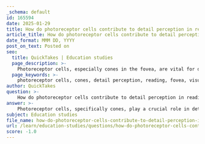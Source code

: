 ```yaml
---
_schema: default
id: 165594
date: 2025-01-29
title: How do photoreceptor cells contribute to detail perception in reading?
article_title: How do photoreceptor cells contribute to detail perception in reading?
date_format: MMM DD, YYYY
post_on_text: Posted on
seo:
  title: QuickTakes | Education studies
  page_description: >-
    Photoreceptor cells, especially cones in the fovea, are vital for detail perception in reading, allowing high visual acuity and processing of text during reading.
  page_keywords: >-
    photoreceptor cells, cones, detail perception, reading, fovea, visual acuity, saccades, fixation, color vision, fine details, comprehension, retention
author: QuickTakes
question: >-
    How do photoreceptor cells contribute to detail perception in reading?
answer: >-
    Photoreceptor cells, specifically cones, play a crucial role in detail perception during reading. The human retina contains two main types of photoreceptor cells: rods and cones. While rods are responsible for vision in low light conditions, cones are essential for color vision and the perception of fine details.\n\nThe fovea, a small central region of the retina, has the highest density of cone cells. This area is critical for tasks that require high visual acuity, such as reading. When we read, our eyes make rapid movements known as saccades, during which they jump from one point of text to another. Between these saccades, the eyes pause in a process called fixation, allowing the fovea to focus on specific words or letters.\n\nSince the fovea is relatively small, it can only capture a limited amount of detail at any given moment. This means that during reading, we are not seeing the entire text at once; instead, we are processing small segments of it through these quick movements and pauses. The ability of the cones in the fovea to detect fine details is what enables us to distinguish between letters and words, facilitating comprehension and retention of the material being read.\n\nIn summary, photoreceptor cells, particularly the cones located in the fovea, are essential for detail perception in reading. They allow us to focus on and interpret the text accurately, which is fundamental for effective reading and comprehension.
subject: Education studies
file_name: how-do-photoreceptor-cells-contribute-to-detail-perception-in-reading.md
url: /learn/education-studies/questions/how-do-photoreceptor-cells-contribute-to-detail-perception-in-reading
score: -1.0
---
```


&nbsp;